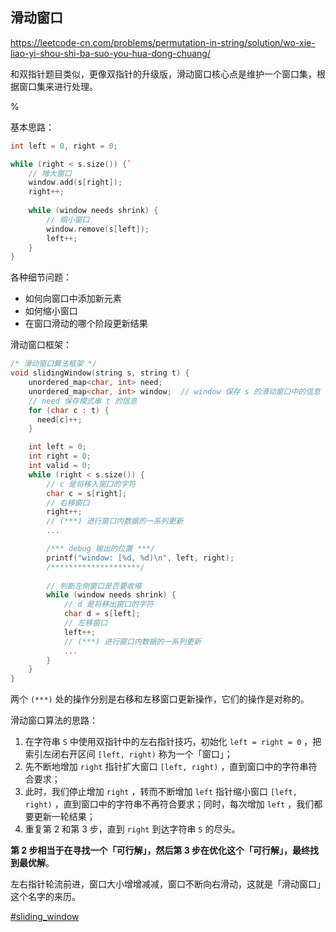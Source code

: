 ## 滑动窗口

https://leetcode-cn.com/problems/permutation-in-string/solution/wo-xie-liao-yi-shou-shi-ba-suo-you-hua-dong-chuang/

和双指针题目类似，更像双指针的升级版，滑动窗口核心点是维护一个窗口集，根据窗口集来进行处理。

%

基本思路：

```cpp
int left = 0, right = 0;

while (right < s.size()) {`
    // 增大窗口
    window.add(s[right]);
    right++;
    
    while (window needs shrink) {
        // 缩小窗口
        window.remove(s[left]);
        left++;
    }
}
```

各种细节问题：

- 如何向窗口中添加新元素
- 如何缩小窗口
- 在窗口滑动的哪个阶段更新结果

滑动窗口框架：

```cpp
/* 滑动窗口算法框架 */
void slidingWindow(string s, string t) {
    unordered_map<char, int> need;
    unordered_map<char, int> window;  // window 保存 s 的滑动窗口中的信息
    // need 保存模式串 t 的信息
    for (char c : t) {
      need[c]++;
    }

    int left = 0;
    int right = 0;
    int valid = 0;
    while (right < s.size()) {
        // c 是将移入窗口的字符
        char c = s[right];
        // 右移窗口
        right++;
        // (***) 进行窗口内数据的一系列更新
        ...

        /*** debug 输出的位置 ***/
        printf("window: [%d, %d)\n", left, right);
        /********************/
        
        // 判断左侧窗口是否要收缩
        while (window needs shrink) {
            // d 是将移出窗口的字符
            char d = s[left];
            // 左移窗口
            left++;
            // (***) 进行窗口内数据的一系列更新
            ...
        }
    }
}
```

两个 `(***)` 处的操作分别是右移和左移窗口更新操作，它们的操作是对称的。

滑动窗口算法的思路：

1. 在字符串 `S` 中使用双指针中的左右指针技巧，初始化 `left = right = 0` ，把索引左闭右开区间 `[left, right)` 称为一个「窗口」；
2. 先不断地增加 `right` 指针扩大窗口 `[left, right)` ，直到窗口中的字符串符合要求；
3. 此时，我们停止增加 `right` ，转而不断增加 `left` 指针缩小窗口 `[left, right)` ，直到窗口中的字符串不再符合要求；同时，每次增加 `left` ，我们都要更新一轮结果；
4. 重复第 2 和第 3 步，直到 `right` 到达字符串 `S` 的尽头。

**第 2 步相当于在寻找一个「可行解」，然后第 3 步在优化这个「可行解」，最终找到最优解**。

左右指针轮流前进，窗口大小增增减减，窗口不断向右滑动，这就是「滑动窗口」这个名字的来历。

[#sliding_window]()
